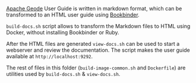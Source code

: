 [Apache Geode](http://github.com/apache/geode) User Guide is written in markdown format, which can be transformed to an HTML user guide using [Bookbinder](https://github.com/pivotal-cf/bookbinder).

`build-docs.sh` script allows to transform the Markdown files to HTML using Docker, without installing Bookbinder or Ruby.

After the HTML files are generated `view-docs.sh` can be used to start a webserver and review the documentation. The script makes the user guide available at `http://localhost:9292`.

The rest of files in this folder (`build-image-common.sh` and `Dockerfile`) are utilities used by `build-docs.sh` & `view-docs.sh`.
